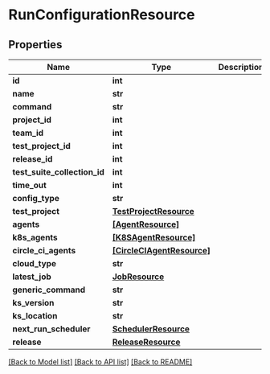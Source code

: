 # RunConfigurationResource

## Properties
Name | Type | Description | Notes
------------ | ------------- | ------------- | -------------
**id** | **int** |  | [optional] 
**name** | **str** |  | [optional] 
**command** | **str** |  | [optional] 
**project_id** | **int** |  | [optional] 
**team_id** | **int** |  | [optional] 
**test_project_id** | **int** |  | [optional] 
**release_id** | **int** |  | [optional] 
**test_suite_collection_id** | **int** |  | [optional] 
**time_out** | **int** |  | [optional] 
**config_type** | **str** |  | [optional] 
**test_project** | [**TestProjectResource**](TestProjectResource.md) |  | [optional] 
**agents** | [**[AgentResource]**](AgentResource.md) |  | [optional] 
**k8s_agents** | [**[K8SAgentResource]**](K8SAgentResource.md) |  | [optional] 
**circle_ci_agents** | [**[CircleCIAgentResource]**](CircleCIAgentResource.md) |  | [optional] 
**cloud_type** | **str** |  | [optional] 
**latest_job** | [**JobResource**](JobResource.md) |  | [optional] 
**generic_command** | **str** |  | [optional] 
**ks_version** | **str** |  | [optional] 
**ks_location** | **str** |  | [optional] 
**next_run_scheduler** | [**SchedulerResource**](SchedulerResource.md) |  | [optional] 
**release** | [**ReleaseResource**](ReleaseResource.md) |  | [optional] 

[[Back to Model list]](../README.md#documentation-for-models) [[Back to API list]](../README.md#documentation-for-api-endpoints) [[Back to README]](../README.md)


